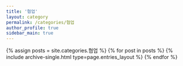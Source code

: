 ```yaml
---
title: '협업'
layout: category
permalink: /categories/협업
author_profile: true
sidebar_main: true
---
```

{% assign posts = site.categories.협업 %}
{% for post in posts %} {% include archive-single.html type=page.entries_layout %} {% endfor %}